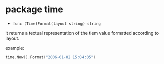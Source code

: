 # package time 

- `func (Time)Format(layout string) string`


it returns a textual representation of the tiem value formatted according to layout. 

example:

```go
time.Now().Format("2006-01-02 15:04:05")
```



